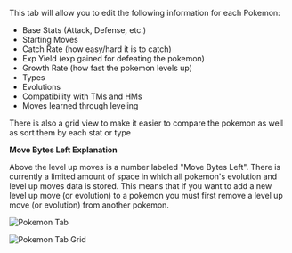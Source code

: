 This tab will allow you to edit the following information for each Pokemon:

* Base Stats (Attack, Defense, etc.)
* Starting Moves
* Catch Rate (how easy/hard it is to catch)
* Exp Yield (exp gained for defeating the pokemon)
* Growth Rate (how fast the pokemon levels up)
* Types
* Evolutions
* Compatibility with TMs and HMs
* Moves learned through leveling

There is also a grid view to make it easier to compare the pokemon as well as sort them by each stat or type

**Move Bytes Left Explanation**

Above the level up moves is a number labeled "Move Bytes Left". There is currently a limited amount of space in which all pokemon's evolution and level up moves data is stored. This means that if you want to add a new level up move (or evolution) to a pokemon you must first remove a level up move (or evolution) from another pokemon.
  
![Pokemon Tab](https://github.com/jakefordyce/PokemonROMEditor/blob/master/images/PokemonTab.PNG)

![Pokemon Tab Grid](https://github.com/jakefordyce/PokemonROMEditor/blob/master/images/PokemonTabGrid.PNG)
  

